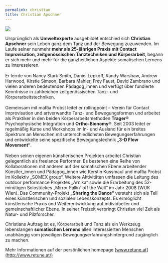 ```yaml
---
permalink: christian
title: Christian Apschner
---
```

![](http://www.rollingpoint.at/contents/photos/700_7881.jpg)

Ursprünglich als **Umweltexperte** ausgebildet entschied sich **Christian Apschner** sein Leben ganz dem Tanz und der Bewegung zuzuwenden. Im Laufe seiner nunmehr **mehr als 25-jährigen Praxis mit Contact Improvisation, zeitgenössischen Tanztechniken und Körperarbeit**, begann er sich mehr und mehr für die ganzheitlichen Aspekte somatischen Lernens zu interessieren.\
\
Er lernte von Nancy Stark Smith, Daniel Lepkoff, Randy Warshaw, Andrew Harwood, Kirstie Simson, Barbara Mahler, Frey Faust, David Zambrano und vielen anderen bedeutenden Pädagog_innen und verfügt über fundierte Kenntnisse in zahlreichen zeitgenössischen Tanz- und Körperarbeitstechniken.\
\
Gemeinsam mit maRia Probst leitet er rollingpoint – Verein für Contact Improvisation und artverwandte Tanz- und Bewegungsformen und arbeitet als Praktiker in den beiden Körperarbeitsmethoden **Trager**® Psychophysische Integration und **Ortho-Bionomy**®. Seit 2003 leitet er regelmäßig Kurse und Workshops im In- und Ausland für ein breites Spektrum an Menschen mit unterschiedlichsten Bewegungserfahrungen und entwickelte seine spezifische Bewegungstechnik „**3-D Flow Movement“**.\
\
Neben seinen eigenen künstlerischen Projekten arbeitet Christian gelegentlich als freelance Performer. Es bestehen eine Reihe von Kollaborationen mit anderen auf der somatischen Ebene arbeitender Künstler_innen und Pädagog_innen wie Kerstin Kussmaul und maRia Probst im Kollektiv „SOMEX group“. Weitere Aktivitäten umfassen die Leitung des outdoor performance Projektes „Arnika“ sowie die Erarbeitung des 52-minütigen Solostückes „Mirror Fallin´ off the Wall“ im Jahr 2008 (WUK Wien). Das Community-Projekt **„Sharing the Dance“** versteht sich als Teil eines künstlerischen und sozialen Lebenskonzepts. Es ermöglicht künstlerische Praxis und Weiterentwicklung auf individueller und gemeinschaftlicher Ebene. In seiner Freizeit verbringt Christian viel Zeit als Natur- und Pilzforscher.

Christians Auftrag ist es, Körperarbeit und Tanz als ein Werkzeug lebenslangen **somatischen Lernens** allen interessierten Menschen unabhängig vom jeweiligen Bewegungserfahrungshintergrund zugänglich zu machen.

Mehr Informationen auf der persönlichen homepage [www.retune.at](http://www.retune.at/)